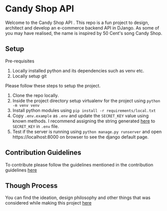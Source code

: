 # Candy Shop API
Welcome to the Candy Shop API . This repo is a fun project to design, architect and develop an e-commerce backend API in DJango. As some of you may have realised, the name is inspired by 50 Cent's song Candy Shop.

## Setup
Pre-requisites
1. Locally installed python and its dependencies such as venv etc.
2. Locally setup git

Please follow these steps to setup the project.
1. Clone the repo locally.
2. Inside the project directory setup virtualenv for the project using `python -m venv venv`
3. Install python modules using `pip install -r requirements/local.txt`
4. Copy `.env.example` as `.env` and update the `SECRET_KEY` value using known methods. I recommend assigning the string generated [here](https://djecrety.ir/) to `SECRET_KEY` in `.env` file.
5. Test if the server is running using `python manage.py runserver` and open https://localhost:8000 on browser to see the django default page.

## Contribution Guidelines
To contribute please follow the guidelines mentioned in the contribution guidelines [here](docs/contributing.md)

## Though Process
You can find the ideation, design philosophy and other things that was considered while making this project [here](docs/design.md) 
